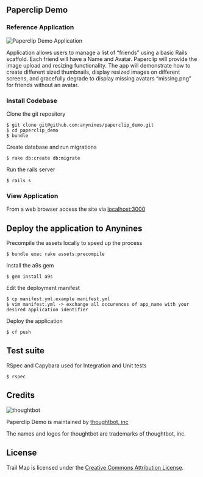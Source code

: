 ## Paperclip Demo

### Reference Application

![Paperclip Demo Application](https://s3.amazonaws.com/paperclip_demo/paperclip_demo_screenshot_470.png)

Application allows users to manage a list of “friends” using a basic Rails scaffold. Each friend will have a Name and Avatar. Paperclip will provide the image upload and resizing functionality. The app will demonstrate how to create different sized thumbnails, display resized images on different screens, and gracefully degrade to display missing avatars “missing.png” for friends without an avatar.

### Install Codebase

Clone the git repository

    $ git clone git@github.com:anynines/paperclip_demo.git
    $ cd paperclip_demo
    $ bundle

Create database and run migrations

    $ rake db:create db:migrate

Run the rails server

    $ rails s

### View Application

From a web browser access the site via [localhost:3000](http://localhost:3000)

## Deploy the application to Anynines

Precompile the assets locally to speed up the process

    $ bundle exec rake assets:precompile

Install the a9s gem

    $ gem install a9s

Edit the deployment manifest

    $ cp manifest.yml.example manifest.yml
    $ vim manifest.yml -> exchange all occurences of app_name with your desired application identifier

Deploy the application 

    $ cf push

## Test suite

RSpec and Capybara used for Integration and Unit tests

    $ rspec
    
Credits
-------

![thoughtbot](http://thoughtbot.com/images/tm/logo.png)

Paperclip Demo is maintained by [thoughtbot, inc](http://thoughtbot.com/community)

The names and logos for thoughtbot are trademarks of thoughtbot, inc.

License
-------

Trail Map is licensed under the [Creative Commons Attribution License](http://creativecommons.org/licenses/by/3.0/).
